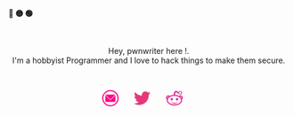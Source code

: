 <!-- Macos like icons -->
 <p align="left"><b><pwn>🔴 🟡 🟢</pwn></b></p>
 <br>
 <p align="center">
      Hey, pwnwriter here !.<br>
I'm a hobbyist Programmer and I love to hack things to make them secure.<br>
     </p>
<br>


<!-- Social icons -->
<p align="center">
  <a href="mailto:hey.nabeen@tuta.io"><img width="30px" alt="mail" title="mail" src="/social-icons/mail.png"/></a>
  &#8287;&#8287;&#8287;&#8287;&#8287;
  <a href="https://twitter.com/@pwnwriter"><img width="30px" alt="twitter" title="twitter" src="/social-icons/twitter.png"/></a>
  &#8287;&#8287;&#8287;&#8287;&#8287;
  <a href="https://reddit.com/user/Nabeen0x01"><img width="30px" alt="reddit" title="reddit" src="/social-icons/reddit.png"></a>
  &#8287;&#8287;&#8287;&#8287;&#8287;
  </p>
  
  
